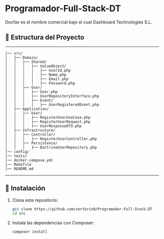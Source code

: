 # Programador-Full-Stack-DT
 Docfav es el nombre comercial bajo el cual Dashboard Technologies S.L.




## 📂 Estructura del Proyecto

---
```
│── src/                    
│   ├── Domain/             
│   │   ├── Shared/
│   │   │   ├── ValueObject/
│   │   │   │   ├── UserId.php       
│   │   │   │   ├── Name.php           
│   │   │   │   ├── Email.php          
│   │   │   │   ├── Password.php       
│   │   ├── User/
│   │   │   ├── User.php              
│   │   │   ├── UserRepositoryInterface.php
│   │   │   ├── Event/
│   │   │   │   ├── UserRegisteredEvent.php 
│   ├── Application/        
│   │   ├── User/
│   │   │   ├── RegisterUserUseCase.php   
│   │   │   ├── RegisterUserRequest.php  
│   │   │   ├── UserResponseDTO.php     
│   ├── Infrastructure/    
│   │   ├── Controller/
│   │   │   ├── RegisterUserController.php  
│   │   ├── Persistence/
│   │   │   ├── DoctrineUserRepository.php  
│── config/                
│── tests/                  
│── docker-compose.yml      
│── Makefile                
│── README.md  
```
---

## 🚀 Instalación


1. Clona este repositorio:
   ```bash
   git clone https://github.com/serforin0/Programador-Full-Stack-DT
   cd src
   ```

2. Instala las dependencias con Composer:
   ```bash
   composer install
   ```